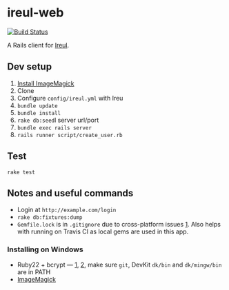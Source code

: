 # ireul-web

[![Build Status](https://travis-ci.org/gyng/ireul-web.svg)](https://travis-ci.org/gyng/ireul-web)

A Rails client for [Ireul](https://github.com/infinityb/ireul/).

## Dev setup
1. [Install ImageMagick](http://www.imagemagick.org/index.php)
2. Clone
6. Configure `config/ireul.yml` with Ireu
3. `bundle update`
4. `bundle install`
5. `rake db:seed`l server url/port
7. `bundle exec rails server`
8. `rails runner script/create_user.rb`

## Test
`rake test`

## Notes and useful commands
* Login at `http://example.com/login`
* `rake db:fixtures:dump`
* `Gemfile.lock` is in `.gitignore` due to cross-platform issues [1](https://github.com/bundler/bundler-features/issues/4). Also helps with running on Travis CI as local gems are used in this app.

### Installing on Windows
* Ruby22 + bcrypt — [1](https://github.com/codahale/bcrypt-ruby/issues/116), [2](https://www.alib.jp/entries/bcrypt_ext_load_error_on_ruby21x), make sure `git`, DevKit `dk/bin` and `dk/mingw/bin` are in PATH
* [ImageMagick](http://www.imagemagick.org/script/binary-releases.php#windows)
